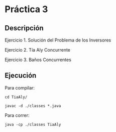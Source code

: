 # Práctica 3

## Descripción 
Ejercicio 1. Solución del Problema de los Inversores

Ejercicio 2. Tía Aly Concurrente

Ejercicio 3. Baños Concurrentes


## Ejecución

Para compilar:

```
cd TiaAly/

javac -d ./classes *.java
```

Para correr:

```
java -cp ./classes TiaAly 
```